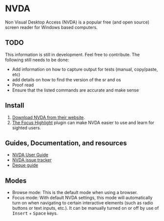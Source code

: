# NVDA

Non Visual Desktop Access (NVDA) is a popular free (and open source) screen reader for Windows based computers.

## TODO

This information is still in development. Feel free to contribute. The following still needs to be done:

* Add information on how to capture output for tests (manual, copy/paste, etc)
* add details on how to find the version of the sr and os
* Proof read
* Ensure that the listed commands are accurate and make sense

## Install

1. [Download NVDA from their website](https://www.nvaccess.org/).
2. [The Focus Highlight](https://addons.nvda-project.org/addons/focusHighlight.en.html) plugin can make NVDA easier to use and learn for sighted users.

## Guides, Documentation, and resources

* [NVDA User Guide](https://www.nvaccess.org/files/nvda/documentation/userGuide.html)
* [NVDA issue tracker](https://github.com/nvaccess/nvda/issues)
* [Deque guide](https://dequeuniversity.com/screenreaders/nvda-keyboard-shortcuts)

## Modes

* Browse mode: This is the default mode when using a browser.
* Focus mode: With default NVDA settings, this mode will automatically turn on when navigating to certain interactive elements (such as radio buttons or text inputs, etc.). It can be manually turned on or off by use of <kbd>Insert</kbd> + <kbd>Space</kbd> keys.

